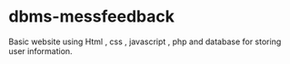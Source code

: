 # dbms-messfeedback
Basic website using Html , css , javascript , php and database for storing user information.
